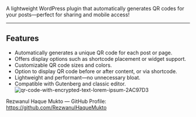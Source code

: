 A lightweight WordPress plugin that automatically generates QR codes for your posts—perfect for sharing and mobile access!

---

##  Features

- Automatically generates a unique QR code for each post or page.
- Offers display options such as shortcode placement or widget support.
- Customizable QR code sizes and colors.
- Option to display QR code before or after content, or via shortcode.
- Lightweight and performant—no unnecessary bloat.
- Compatible with Gutenberg and classic editor.
![qr-code-with-encrypted-text-lorem-ipsum-2AC97D3](https://github.com/user-attachments/assets/31981cbe-fcbc-4b5a-a883-fb17399b1c4a)




Rezwanul Haque Mukto — GitHub Profile: https://github.com/RezwanulHaqueMukto
